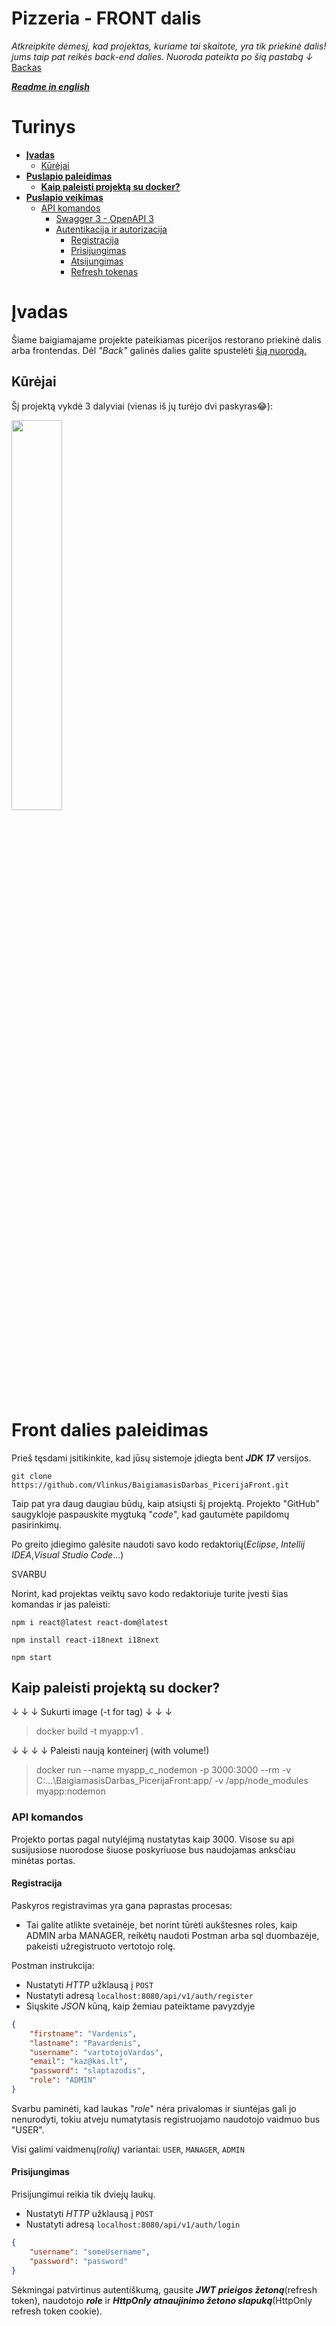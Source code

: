# Pizzeria - FRONT dalis
<i>Atkreipkite dėmesį, kad projektas, kuriame tai skaitote, yra tik priekinė dalis!
jums taip pat reikės back-end dalies. Nuoroda pateikta po šią pastabą ↓</i><br/>
<a href="https://github.com/Vlinkus/BaigiamasisDarbas_Picerija">Backas</a>

[***Readme in english***](README_EN.md)

# Turinys

- [**Įvadas**](#įvadas)
    - [Kūrėjai](#kūrėjai)
- [**Puslapio paleidimas**](#Front-dalies-paleidimas)
    - [**Kaip paleisti projektą su docker?**](#Kaip-paleisti-projektą-su-docker?)
- [**Puslapio veikimas**](#serverio-veikimas)
    - [API komandos](#api-komandos)
        - [Swagger 3 - OpenAPI 3](#swagger-3---openapi-3)
        - [Autentikacija ir autorizacija](#autentikacija-ir-autorizacija)
            - [Registracija](#registracija)
            - [Prisijungimas](#prisijungimas)
            - [Atsijungimas](#atsijungimas)
            - [Refresh tokenas](#refresh-tokenas)

# Įvadas

<p>Šiame baigiamajame projekte pateikiamas picerijos restorano priekinė dalis arba frontendas. 
Dėl <i>"Back"</i> galinės dalies galite spustelėti 
<a href="https://github.com/Vlinkus/BaigiamasisDarbas_Picerija">šią nuorodą.</a></p>


## Kūrėjai

Šį projektą vykdė 3 dalyviai (vienas iš jų turėjo dvi paskyras😂):

<a href="https://github.com/Vlinkus/BaigiamasisDarbas_Picerija/graphs/contributors">
    <img src="https://contrib.rocks/image?repo=Vlinkus/BaigiamasisDarbas_Picerija" width="40%"/>
</a>



# Front dalies paleidimas

Prieš tęsdami įsitikinkite, kad jūsų sistemoje įdiegta bent ***JDK 17*** versijos.

```shell
git clone https://github.com/Vlinkus/BaigiamasisDarbas_PicerijaFront.git
```

Taip pat yra daug daugiau būdų, kaip atsiųsti šį projektą.
Projekto "GitHub" saugykloje paspauskite mygtuką "*code*", kad gautumėte papildomų pasirinkimų.

Po greito įdiegimo galėsite naudoti savo kodo redaktorių(*Eclipse*, *Intellij IDEA*,*Visual Studio Code*...)


SVARBU

Norint, kad projektas veiktų savo kodo redaktoriuje turite įvesti šias komandas ir jas paleisti:

```shell
npm i react@latest react-dom@latest
```

```shell
npm install react-i18next i18next
```

```shell
npm start
```

## Kaip paleisti projektą su docker?

↓ ↓ ↓ Sukurti image (-t for tag) ↓ ↓ ↓
> docker build -t myapp:v1 .

↓ ↓ ↓ ↓ Paleisti naują konteinerį (with volume!)
> docker run --name myapp_c_nodemon -p 3000:3000 --rm -v C:\...\BaigiamasisDarbas_PicerijaFront:app/ -v /app/node_modules myapp:nodemon


### API komandos

Projekto portas pagal nutylėjimą  nustatytas kaip 3000.
Visose su api susijusiose nuorodose šiuose poskyriuose bus naudojamas anksčiau minėtas portas.





#### Registracija
Paskyros registravimas yra gana paprastas procesas:
- Tai galite atlikte svetainėje, bet norint tūrėti aukštesnes roles, kaip ADMIN arba MANAGER, reikėtų naudoti    Postman arba sql duombazėje, pakeisti užregistruoto vertotojo rolę.

Postman instrukcija:

- Nustatyti *HTTP* užklausą į ``POST``
- Nustatyti adresą ``localhost:8080/api/v1/auth/register``
- Siųskite *JSON* kūną, kaip žemiau pateiktame pavyzdyje

```json
{
    "firstname": "Vardenis",
    "lastname": "Pavardenis",
    "username": "vartotojoVardas",
    "email": "kaz@kas.lt",
    "password": "slaptazodis",
    "role": "ADMIN"
}
```
Svarbu paminėti, kad laukas "*role*" nėra privalomas ir siuntėjas gali jo nenurodyti,
tokiu atveju numatytasis registruojamo naudotojo vaidmuo bus "USER".

Visi galimi vaidmenų(*rolių*) variantai: `USER`, `MANAGER`, `ADMIN`

#### Prisijungimas
Prisijungimui reikia tik dviejų laukų.
- Nustatyti *HTTP* užklausą į ``POST``
- Nustatyti adresą ``localhost:8080/api/v1/auth/login``

```json
{
    "username": "someUsername",
    "password": "password"
}
```
Sėkmingai patvirtinus autentiškumą, gausite ***JWT prieigos žetoną***(refresh token),
naudotojo ***role*** ir ***HttpOnly atnaujinimo žetono slapuką***(HttpOnly refresh token cookie).


